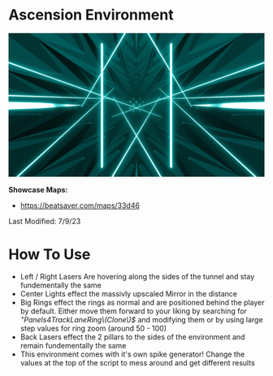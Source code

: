 # Ascension Environment
![Ascension Environment](Ascension.png)

**Showcase Maps:**
- https://beatsaver.com/maps/33d46

Last Modified: 7/9/23

# How To Use

- Left / Right Lasers Are hovering along the sides of the tunnel and stay fundementally the same
- Center Lights effect the massivly upscaled Mirror in the distance
- Big Rings effect the rings as normal and are positioned behind the player by default. Either move them forward to your liking by searching for *"Panels4TrackLaneRing\\(Clone\\)$* and modifying them or by using large step values for ring zoom (around 50 - 100)
- Back Lasers effect the 2 pillars to the sides of the environment and remain fundementally the same
- This environment comes with it's own spike generator! Change the values at the top of the script to mess around and get different results